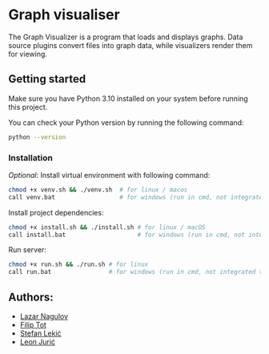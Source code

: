 # Graph visualiser

The Graph Visualizer is a program that loads and displays graphs. 
Data source plugins convert files into graph data, while visualizers render them for viewing.

## Getting started

Make sure you have Python 3.10 installed on your system before running this project. 

You can check your Python version by running the following command:

```bash
python --version
```

### Installation

*Optional*: Install virtual environment with following command:
```bash
chmod +x venv.sh && ./venv.sh  # for linux / macos
call venv.bat                  # for windows (run in cmd, not integrated terminal)
```

Install project dependencies:
```bash
chmod +x install.sh && ./install.sh # for linux / macOS
call install.bat                    # for windows (run in cmd, not integrated terminal)
```

Run server:
```bash
chmod +x run.sh && ./run.sh # for linux
call run.bat                # for windows (run in cmd, not integrated terminal)
```

## Authors:
- [Lazar Nagulov](https://github.com/lazarnagulov)
- [Filip Tot](https://github.com/FilipT03)
- [Stefan Lekić](https://github.com/ConfusingBox)
- [Leon Jurić](https://github.com/SirBoi)
